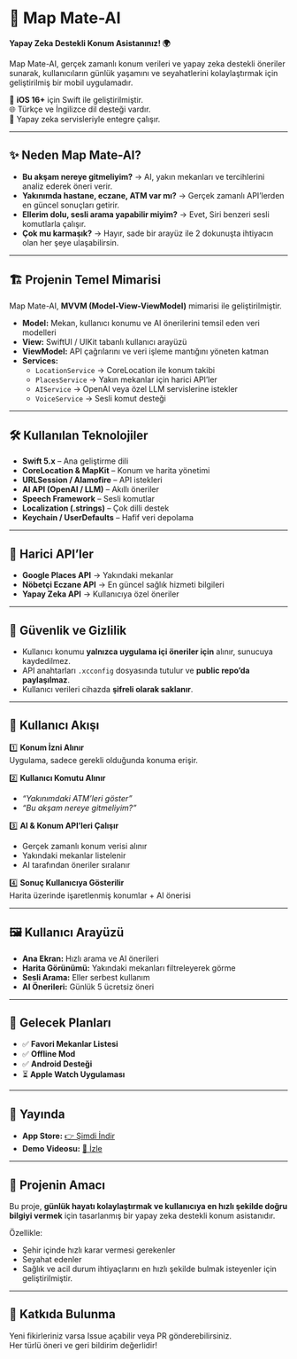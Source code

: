 # 🚀 Map Mate-AI  

**Yapay Zeka Destekli Konum Asistanınız! 🌍**  

Map Mate-AI, gerçek zamanlı konum verileri ve yapay zeka destekli öneriler sunarak, kullanıcıların günlük yaşamını ve seyahatlerini kolaylaştırmak için geliştirilmiş bir mobil uygulamadır.  

📱 **iOS 16+** için Swift ile geliştirilmiştir.  
🌐 Türkçe ve İngilizce dil desteği vardır.  
🤖 Yapay zeka servisleriyle entegre çalışır.  

---

## ✨ Neden Map Mate-AI?  

- **Bu akşam nereye gitmeliyim?** → AI, yakın mekanları ve tercihlerini analiz ederek öneri verir.  
- **Yakınımda hastane, eczane, ATM var mı?** → Gerçek zamanlı API’lerden en güncel sonuçları getirir.  
- **Ellerim dolu, sesli arama yapabilir miyim?** → Evet, Siri benzeri sesli komutlarla çalışır.  
- **Çok mu karmaşık?** → Hayır, sade bir arayüz ile 2 dokunuşta ihtiyacın olan her şeye ulaşabilirsin.  

---

## 🏗 Projenin Temel Mimarisi  

Map Mate-AI, **MVVM (Model-View-ViewModel)** mimarisi ile geliştirilmiştir.  

- **Model:** Mekan, kullanıcı konumu ve AI önerilerini temsil eden veri modelleri  
- **View:** SwiftUI / UIKit tabanlı kullanıcı arayüzü  
- **ViewModel:** API çağrılarını ve veri işleme mantığını yöneten katman  
- **Services:**  
  - `LocationService` → CoreLocation ile konum takibi  
  - `PlacesService` → Yakın mekanlar için harici API’ler  
  - `AIService` → OpenAI veya özel LLM servislerine istekler  
  - `VoiceService` → Sesli komut desteği  

---

## 🛠 Kullanılan Teknolojiler  

- **Swift 5.x** – Ana geliştirme dili  
- **CoreLocation & MapKit** – Konum ve harita yönetimi  
- **URLSession / Alamofire** – API istekleri  
- **AI API (OpenAI / LLM)** – Akıllı öneriler  
- **Speech Framework** – Sesli komutlar  
- **Localization (.strings)** – Çok dilli destek  
- **Keychain / UserDefaults** – Hafif veri depolama  

---

## 📡 Harici API’ler  

- **Google Places API** → Yakındaki mekanlar  
- **Nöbetçi Eczane API** → En güncel sağlık hizmeti bilgileri  
- **Yapay Zeka API** → Kullanıcıya özel öneriler  

---

## 🔐 Güvenlik ve Gizlilik  

- Kullanıcı konumu **yalnızca uygulama içi öneriler için** alınır, sunucuya kaydedilmez.  
- API anahtarları `.xcconfig` dosyasında tutulur ve **public repo’da paylaşılmaz**.  
- Kullanıcı verileri cihazda **şifreli olarak saklanır**.  

---

## 📲 Kullanıcı Akışı  

1️⃣ **Konum İzni Alınır**  
Uygulama, sadece gerekli olduğunda konuma erişir.  

2️⃣ **Kullanıcı Komutu Alınır**  
- *“Yakınımdaki ATM’leri göster”*  
- *“Bu akşam nereye gitmeliyim?”*  

3️⃣ **AI & Konum API’leri Çalışır**  
- Gerçek zamanlı konum verisi alınır  
- Yakındaki mekanlar listelenir  
- AI tarafından öneriler sıralanır  

4️⃣ **Sonuç Kullanıcıya Gösterilir**  
Harita üzerinde işaretlenmiş konumlar + AI önerisi  

---

## 🖼 Kullanıcı Arayüzü  

- **Ana Ekran:** Hızlı arama ve AI önerileri  
- **Harita Görünümü:** Yakındaki mekanları filtreleyerek görme  
- **Sesli Arama:** Eller serbest kullanım  
- **AI Önerileri:** Günlük 5 ücretsiz öneri  

---

## 🚀 Gelecek Planları  

- ✅ **Favori Mekanlar Listesi**  
- ✅ **Offline Mod**  
- ✅ **Android Desteği**  
- ⏳ **Apple Watch Uygulaması**  

---

## 📱 Yayında  

- **App Store:** [👉 Şimdi İndir](https://lnkd.in/dw_cq7py)  
- **Demo Videosu:** [🎥 İzle](https://lnkd.in/dEjTX8BJ)  

---

## 📌 Projenin Amacı  

Bu proje, **günlük hayatı kolaylaştırmak ve kullanıcıya en hızlı şekilde doğru bilgiyi vermek** için tasarlanmış bir yapay zeka destekli konum asistanıdır.  

Özellikle:  

- Şehir içinde hızlı karar vermesi gerekenler  
- Seyahat edenler  
- Sağlık ve acil durum ihtiyaçlarını en hızlı şekilde bulmak isteyenler için geliştirilmiştir.  

---

## 🤝 Katkıda Bulunma  

Yeni fikirleriniz varsa Issue açabilir veya PR gönderebilirsiniz.  
Her türlü öneri ve geri bildirim değerlidir!  
